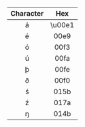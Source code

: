 |Character|Hex|
|:-:|:-:|
|á|\u00e1|
|é|00e9|
|ó|00f3|
|ú|00fa|
|þ|00fe|
|ð|00f0|
|ś|015b|
|ź|017a|
|ŋ|014b|
